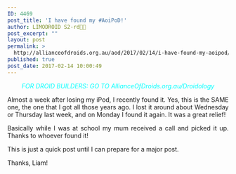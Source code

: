 ```yaml
---
ID: 4469
post_title: 'I have found my #AoiPoD!'
author: LIMODROID S2-rd🔭🔬
post_excerpt: ""
layout: post
permalink: >
  http://allianceofdroids.org.au/aod/2017/02/14/i-have-found-my-aoipod/
published: true
post_date: 2017-02-14 10:00:49
---
```

<p style="text-align: center;"><span style="color: #00ffff;"><em>FOR DROID BUILDERS: GO TO AllianceOfDroids.org.au/Droidology</em></span></p>
<p style="text-align: justify;">Almost a week after losing my iPod, I recently found it. Yes, this is the SAME one, the one that I got all those years ago. I lost it around about Wednesday or Thursday last week, and on Monday I found it again. It was a great relief!</p>
<p style="text-align: justify;">Basically while I was at school my mum received a call and picked it up. Thanks to whoever found it!</p>
<p style="text-align: justify;">This is just a quick post until I can prepare for a major post.</p>
<p style="text-align: justify;">Thanks, Liam!</p>